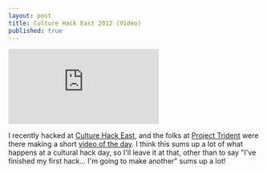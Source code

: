 ```yaml
--- 
layout: post
title: Culture Hack East 2012 (Video)
published: true
---
```

<div class="sixteen-nine vimeo"><iframe src="http://player.vimeo.com/video/45129897" frameborder="0" webkitAllowFullScreen="true" mozallowfullscreen="true" allowFullScreen="true"></iframe></div>

I recently hacked at [Culture Hack East](http://www.creativefront.org/news-and-events/news/photos-from-culture-hack-east-2012), and the folks at [Project Trident](http://projecttrident.com) were there making a short [video of the day](http://vimeo.com/45129897). I think this sums up a lot of what happens at a cultural hack day, so I'll leave it at that, other than to say "I've finished my first hack... I'm going to make another" sums up a lot!